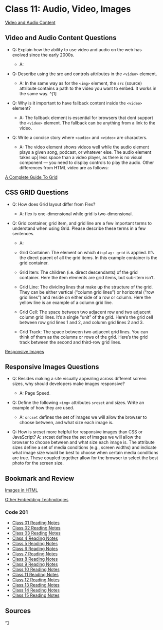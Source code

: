 # Class 11: Audio, Video, Images

[Video and Audio Content](https://developer.mozilla.org/en-US/docs/Learn/HTML/Multimedia_and_embedding/Video_and_audio_content)

## Video and Audio Content Questions

- Q: Explain how the ability to use video and audio on the web has evolved since the early 2000s.

  - A:

- Q: Describe using the src and controls attributes in the `<video>` element.

  - A: In the same way as for the `<img>` element, the `src` (source) attribute contains a path to the video you want to embed. It works in the same way. ^[1]



- Q: Why is it important to have fallback content inside the `<video>` element?

  - A: The fallback element is essential for browsers that dont support the `<video>` element. The fallback can be anything from a link to the video.

- Q: Write a concise story where `<audio>` and `<video>` are characters.

  - A: The video element shows videos well while the audio element plays a given song, podcast, or whatever else. The audio element takes up[ less space than a video player, as there is no visual component — you need to display controls to play the audio. Other differences from HTML video are as follows:

[A Complete Guide To Grid](https://css-tricks.com/snippets/css/complete-guide-grid/)

## CSS GRID Questions

- Q: How does Grid layout differ from Flex?

  - A: flex is one-dimensional while grid is two-dimensional.


- Q: Grid container, grid item, and grid line are a few important terms to understand when using Grid. Please describe these terms in a few sentences.

  - A:
  - Grid Container:  The element on which `display: grid` is applied. It’s the direct parent of all the grid items. In this example container is the grid container.

  - Grid Item: The children (i.e. direct descendants) of the grid container. Here the item elements are grid items, but sub-item isn’t.

  - Grid Line: The dividing lines that make up the structure of the grid. They can be either vertical (“column grid lines”) or horizontal (“row grid lines”) and reside on either side of a row or column. Here the yellow line is an example of a column grid line.

  - Grid Cell: The space between two adjacent row and two adjacent column grid lines. It’s a single “unit” of the grid. Here’s the grid cell between row grid lines 1 and 2, and column grid lines 2 and 3.

  - Grid Track: The space between two adjacent grid lines. You can think of them as the columns or rows of the grid. Here’s the grid track between the second and third-row grid lines.


[Responsive Images](https://developer.mozilla.org/en-US/docs/Learn/HTML/Multimedia_and_embedding/Responsive_images)

## Responsive Images Questions

- Q: Besides making a site visually appealing across different screen sizes, why should developers make images responsive?

  - A: Page Speed.

- Q: Define the following `<img>` attributes `srcset` and sizes. Write an example of how they are used.
 
  - A: `srcset` defines the set of images we will allow the browser to choose between, and what size each image is.

- Q: How is srcset more helpful for responsive images than CSS or JavaScript?
A: srcset defines the set of images we will allow the browser to choose between and what size each image is. The attribute sizes define a set of media conditions (e.g., screen widths) and indicate what image size would be best to choose when certain media conditions are true. These coupled together allow for the browser to select the best photo for the screen size. 


## Bookmark and Review

[Images in HTML](https://developer.mozilla.org/en-US/docs/Learn/HTML/Multimedia_and_embedding/Images_in_HTML)


[Other Embedding Technologies](https://developer.mozilla.org/en-US/docs/Learn/HTML/Multimedia_and_embedding/Other_embedding_technologies)


### Code 201

- [Class 01 Reading Notes](/code201/class-01.md)
- [Class 02 Reading Notes](/code201/class-02.md)
- [Class 03 Reading Notes](/code201/class-03.md)
- [Class 4 Reading Notes](/code201/class-04.md)
- [Class 5 Reading Notes](/code201/class-05.md)
- [Class 6 Reading Notes](/code201/class-06.md)
- [Class 7 Reading Notes](/code201/class-07.md)
- [Class 8 Reading Notes](/code201/class-08.md)
- [Class 9 Reading Notes](/code201/class-09.md)
- [Class 10 Reading Notes](/code201/class-10.md)
- [Class 11 Reading Notes](/code201/class-11.md)
- [Class 12 Reading Notes](/code201/class-12.md)
- [Class 13 Reading Notes](/code201/class-13.md)
- [Class 14 Reading Notes](/code201/class-14.md)
- [Class 15 Reading Notes](/code201/class-15.md)

## Sources

^[1](https://developer.mozilla.org/en-US/docs/Web/HTML/Element/video#attr-src)
